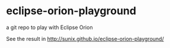 eclipse-orion-playground
========================

a git repo to play with Eclipse Orion


See the result in http://sunix.github.io/eclipse-orion-playground/
